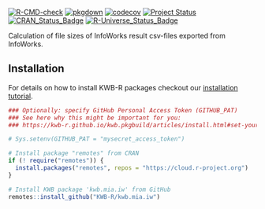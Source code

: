 [![R-CMD-check](https://github.com/KWB-R/kwb.mia.iw/workflows/R-CMD-check/badge.svg)](https://github.com/KWB-R/kwb.mia.iw/actions?query=workflow%3AR-CMD-check)
[![pkgdown](https://github.com/KWB-R/kwb.mia.iw/workflows/pkgdown/badge.svg)](https://github.com/KWB-R/kwb.mia.iw/actions?query=workflow%3Apkgdown)
[![codecov](https://codecov.io/github/KWB-R/kwb.mia.iw/branch/master/graphs/badge.svg)](https://codecov.io/github/KWB-R/kwb.mia.iw)
[![Project Status](https://img.shields.io/badge/lifecycle-experimental-orange.svg)](https://www.tidyverse.org/lifecycle/#experimental)
[![CRAN_Status_Badge](https://www.r-pkg.org/badges/version/kwb.mia.iw)]()
[![R-Universe_Status_Badge](https://kwb-r.r-universe.dev/badges/kwb.mia.iw)](https://kwb-r.r-universe.dev/)

Calculation of file sizes of InfoWorks result csv-files
exported from InfoWorks.

## Installation

For details on how to install KWB-R packages checkout our [installation tutorial](https://kwb-r.github.io/kwb.pkgbuild/articles/install.html).

```r
### Optionally: specify GitHub Personal Access Token (GITHUB_PAT)
### See here why this might be important for you:
### https://kwb-r.github.io/kwb.pkgbuild/articles/install.html#set-your-github_pat

# Sys.setenv(GITHUB_PAT = "mysecret_access_token")

# Install package "remotes" from CRAN
if (! require("remotes")) {
  install.packages("remotes", repos = "https://cloud.r-project.org")
}

# Install KWB package 'kwb.mia.iw' from GitHub
remotes::install_github("KWB-R/kwb.mia.iw")
```
